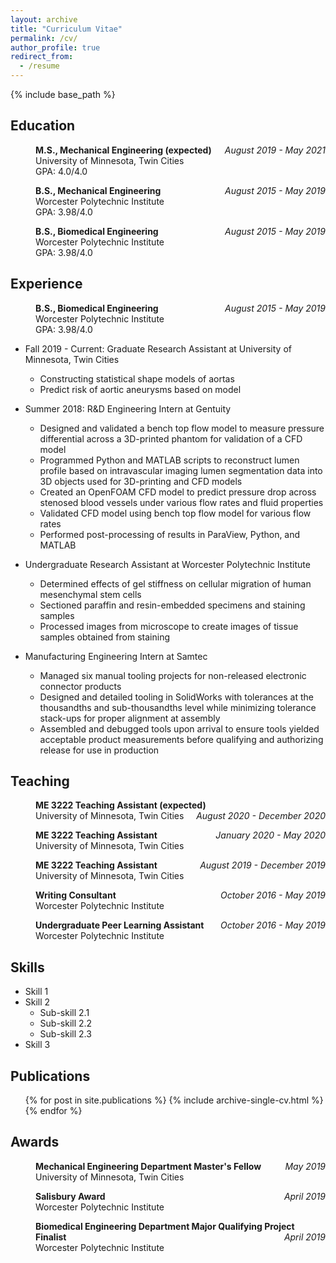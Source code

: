 ```yaml
---
layout: archive
title: "Curriculum Vitae"
permalink: /cv/
author_profile: true
redirect_from:
  - /resume
---
```


{% include base_path %}

## Education

<p style="margin-left: 40px;">
  <b>M.S., Mechanical Engineering (expected)</b>
  <span style="float:right;">
    <i>August 2019 - May 2021</i>
  </span><br>
  University of Minnesota, Twin Cities<br>
  GPA: 4.0/4.0
</p>

<p style="margin-left: 40px;">
    <b>B.S., Mechanical Engineering</b>
    <span style="float:right;">
        <i>August 2015 - May 2019</i>
    </span><br>
    Worcester Polytechnic Institute<br>
    GPA: 3.98/4.0
</p>

<p style="margin-left: 40px;">
    <b>B.S., Biomedical Engineering</b>
    <span style="float:right;">
        <i>August 2015 - May 2019</i>
    </span><br>
    Worcester Polytechnic Institute<br>
    GPA: 3.98/4.0
</p>

## Experience

<p style="margin-left: 40px;">
    <b>B.S., Biomedical Engineering</b>
    <span style="float:right;">
        <i>August 2015 - May 2019</i>
    </span><br>
    Worcester Polytechnic Institute<br>
    GPA: 3.98/4.0
</p>

* Fall 2019 - Current: Graduate Research Assistant at University of Minnesota, Twin Cities
  * Constructing statistical shape models of aortas
  * Predict risk of aortic aneurysms based on model

* Summer 2018: R&D Engineering Intern at Gentuity
  * Designed and validated a bench top flow model to measure pressure differential across a 3D-printed phantom for validation of a CFD model
  * Programmed Python and MATLAB scripts to reconstruct lumen profile based on intravascular imaging lumen segmentation data into 3D objects used for 3D-printing and CFD models
  * Created an OpenFOAM CFD model to predict pressure drop across stenosed blood vessels under various flow rates and fluid properties
  * Validated CFD model using bench top flow model for various flow rates
  * Performed post-processing of results in ParaView, Python, and MATLAB
  
* Undergraduate Research Assistant at Worcester Polytechnic Institute
  * Determined effects of gel stiffness on cellular migration of human mesenchymal stem cells
  * Sectioned paraffin and resin-embedded specimens and staining samples
  * Processed images from microscope to create images of tissue samples obtained from staining

* Manufacturing Engineering Intern at Samtec
  * Managed six manual tooling projects for non-released electronic connector products
  * Designed and detailed tooling in SolidWorks with tolerances at the thousandths and sub-thousandths level while minimizing tolerance stack-ups for proper alignment at assembly
  * Assembled and debugged tools upon arrival to ensure tools yielded acceptable product measurements before qualifying and authorizing release for use in production

## Teaching

<p style="margin-left: 40px;">
    <b>ME 3222 Teaching Assistant (expected)</b>
    <span style="float:right;">
        <i>August 2020 - December 2020</i>
    </span><br>
    University of Minnesota, Twin Cities
</p>

<p style="margin-left: 40px;">
    <b>ME 3222 Teaching Assistant</b>
    <span style="float:right;">
        <i>January 2020 - May 2020</i>
    </span><br>
    University of Minnesota, Twin Cities
</p>

<p style="margin-left: 40px;">
    <b>ME 3222 Teaching Assistant</b>
    <span style="float:right;">
        <i>August 2019 - December 2019</i>
    </span><br>
    University of Minnesota, Twin Cities
</p>

<p style="margin-left: 40px;">
    <b>Writing Consultant</b>
    <span style="float:right;">
        <i>October 2016 - May 2019</i>
    </span><br>
    Worcester Polytechnic Institute
</p>

<p style="margin-left: 40px;">
    <b>Undergraduate Peer Learning Assistant</b>
    <span style="float:right;">
        <i>October 2016 - May 2019</i>
    </span><br>
    Worcester Polytechnic Institute
</p>

## Skills
* Skill 1
* Skill 2
  * Sub-skill 2.1
  * Sub-skill 2.2
  * Sub-skill 2.3
* Skill 3

## Publications

  <ul>{% for post in site.publications %}
    {% include archive-single-cv.html %}
  {% endfor %}</ul>
 
## Awards

<p style="margin-left: 40px;">
    <b>Mechanical Engineering Department Master's Fellow</b>
    <span style="float:right;">
        <i>May 2019</i>
    </span><br>
    University of Minnesota, Twin Cities
</p>

<p style="margin-left: 40px;">
    <b>Salisbury Award</b>
    <span style="float:right;">
        <i>April 2019</i>
    </span><br>
    Worcester Polytechnic Institute
</p>

<p style="margin-left: 40px;">
    <b>Biomedical Engineering Department Major Qualifying Project Finalist</b>
    <span style="float:right;">
        <i>April 2019</i>
    </span><br>
    Worcester Polytechnic Institute
</p>
